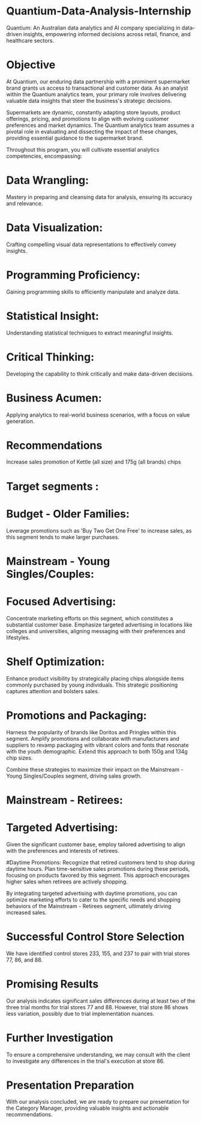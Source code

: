 # Quantium-Data-Analysis-Internship
Quantium: An Australian data analytics and AI company specializing in data-driven insights, empowering informed decisions across retail, finance, and healthcare sectors.

# Objective
At Quantium, our enduring data partnership with a prominent supermarket brand grants us access to transactional and customer data. As an analyst within the Quantium analytics team, your primary role involves delivering valuable data insights that steer the business's strategic decisions.

Supermarkets are dynamic, constantly adapting store layouts, product offerings, pricing, and promotions to align with evolving customer preferences and market dynamics. The Quantium analytics team assumes a pivotal role in evaluating and dissecting the impact of these changes, providing essential guidance to the supermarket brand.

Throughout this program, you will cultivate essential analytics competencies, encompassing:

# Data Wrangling: 
Mastery in preparing and cleansing data for analysis, ensuring its accuracy and relevance.
# Data Visualization:
Crafting compelling visual data representations to effectively convey insights.
# Programming Proficiency: 
Gaining programming skills to efficiently manipulate and analyze data.
# Statistical Insight: 
Understanding statistical techniques to extract meaningful insights.
# Critical Thinking:
Developing the capability to think critically and make data-driven decisions.
# Business Acumen:
Applying analytics to real-world business scenarios, with a focus on value generation.

# Recommendations
Increase sales promotion of Kettle (all size) and 175g (all brands) chips
# Target segments :
# Budget - Older Families:
Leverage promotions such as 'Buy Two Get One Free' to increase sales, as this segment tends to make larger purchases.

# Mainstream - Young Singles/Couples:

# Focused Advertising: 
Concentrate marketing efforts on this segment, which constitutes a substantial customer base. Emphasize targeted advertising in locations like colleges and universities, aligning messaging with their preferences and lifestyles.

# Shelf Optimization: 
Enhance product visibility by strategically placing chips alongside items commonly purchased by young individuals. This strategic positioning captures attention and bolsters sales.

# Promotions and Packaging:
Harness the popularity of brands like Doritos and Pringles within this segment. Amplify promotions and collaborate with manufacturers and suppliers to revamp packaging with vibrant colors and fonts that resonate with the youth demographic. Extend this approach to both 150g and 134g chip sizes.

Combine these strategies to maximize their impact on the Mainstream - Young Singles/Couples segment, driving sales growth.

# Mainstream - Retirees:

# Targeted Advertising: 
Given the significant customer base, employ tailored advertising to align with the preferences and interests of retirees.

#Daytime Promotions: 
Recognize that retired customers tend to shop during daytime hours. Plan time-sensitive sales promotions during these periods, focusing on products favored by this segment. This approach encourages higher sales when retirees are actively shopping.

By integrating targeted advertising with daytime promotions, you can optimize marketing efforts to cater to the specific needs and shopping behaviors of the Mainstream - Retirees segment, ultimately driving increased sales.

# Successful Control Store Selection
We have identified control stores 233, 155, and 237 to pair with trial stores 77, 86, and 88.

# Promising Results
Our analysis indicates significant sales differences during at least two of the three trial months for trial stores 77 and 88. However, trial store 86 shows less variation, possibly due to trial implementation nuances.

# Further Investigation
To ensure a comprehensive understanding, we may consult with the client to investigate any differences in the trial's execution at store 86.

# Presentation Preparation
With our analysis concluded, we are ready to prepare our presentation for the Category Manager, providing valuable insights and actionable recommendations.
